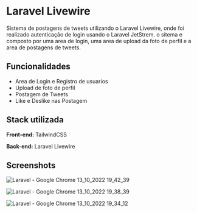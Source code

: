 
# Laravel Livewire

Sistema de postagens de tweets utilizando o Laravel Livewire, onde foi realizado autenticação de login usando o Laravel JetStrem.
o sitema e composto por uma area de login, uma area de upload da foto de perfil e a area de postagens de tweets.

## Funcionalidades

- Area de Login e Registro de usuarios
- Upload de foto de perfil
- Postagem de Tweets
- Like e Deslike nas Postagem


## Stack utilizada

**Front-end:** TailwindCSS

**Back-end:** Laravel Livewire


## Screenshots

![Laravel - Google Chrome 13_10_2022 19_42_39](https://user-images.githubusercontent.com/94265175/195725647-cf7da50f-2843-4777-ad7c-4ef5282a5fa7.png)


![Laravel - Google Chrome 13_10_2022 19_38_39](https://user-images.githubusercontent.com/94265175/195725798-2966132d-7a81-4872-8234-d41d870a9f7c.png)

![Laravel - Google Chrome 13_10_2022 19_34_12](https://user-images.githubusercontent.com/94265175/195725913-c9514f95-bcaa-44e8-b6b5-960afcab0ec0.png)


